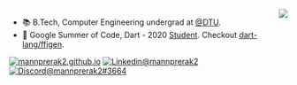 <img align="right" src="https://github-readme-stats.vercel.app/api?username=mannprerak2&count_private=true&show_icons=true&hide=issues&hide_border=true"/>

- 📚 B.Tech, Computer Engineering undergrad at [@DTU](http://dtu.ac.in/).
- 🎯 Google Summer of Code, Dart - 2020 [Student](https://gist.github.com/mannprerak2/e4530e6566b35cb94f8f1b340970973a). Checkout [dart-lang/ffigen](https://github.com/dart-lang/ffigen).

<!---![Github Stats](https://github-readme-stats.vercel.app/api?username=mannprerak2&count_private=true&show_icons=true&hide=issues&hide_border=true)
 ![Top Langs ](https://github-readme-stats.vercel.app/api/top-langs/?username=mannprerak2&layout=compact&hide_border=true&hide=C%23) --->


[![mannprerak2.github.io](https://img.shields.io/badge/-mannprerak2.github.io-009999?logo=Plex&logoColor=white)](https://mannprerak2.github.io) [![Linkedin@mannprerak2](https://img.shields.io/badge/-mannprerak2-blue?logo=Linkedin&logoColor=white&link=https://www.linkedin.com/in/mannprerak2/)](https://www.linkedin.com/in/mannprerak2/)
 [![Discord@mannprerak2#3664](https://img.shields.io/badge/-mannprerak2%233664-7289da?logo=Discord&logoColor=white)](https://discordapp.com)
